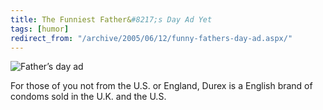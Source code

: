 ```yaml
---
title: The Funniest Father&#8217;s Day Ad Yet
tags: [humor]
redirect_from: "/archive/2005/06/12/funny-fathers-day-ad.aspx/"
---
```


![Father’s day ad](https://haacked.com/images/durex.jpg)

For those of you not from the U.S. or England, Durex is a English brand
of condoms sold in the U.K. and the U.S.

